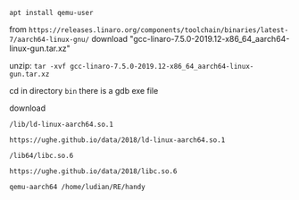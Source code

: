 `apt install qemu-user`

from `https://releases.linaro.org/components/toolchain/binaries/latest-7/aarch64-linux-gnu/` download "gcc-linaro-7.5.0-2019.12-x86_64_aarch64-linux-gun.tar.xz"

unzip: `tar -xvf gcc-linaro-7.5.0-2019.12-x86_64_aarch64-linux-gun.tar.xz`

cd in directory `bin` there is a gdb exe file

download 

`/lib/ld-linux-aarch64.so.1`

`https://ughe.github.io/data/2018/ld-linux-aarch64.so.1`

`/lib64/libc.so.6`

`https://ughe.github.io/data/2018/libc.so.6`

`qemu-aarch64 /home/ludian/RE/handy`